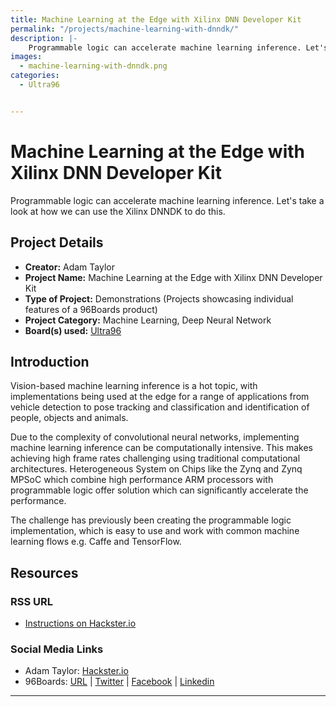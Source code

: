 ```yaml
---
title: Machine Learning at the Edge with Xilinx DNN Developer Kit
permalink: "/projects/machine-learning-with-dnndk/"
description: |-
    Programmable logic can accelerate machine learning inference. Let's take a look at how we can use the Xilinx DNNDK to do this.
images:
  - machine-learning-with-dnndk.png
categories:
  - Ultra96


---
```

# Machine Learning at the Edge with Xilinx DNN Developer Kit

Programmable logic can accelerate machine learning inference. Let's take a look at how we can use the Xilinx DNNDK to do this.

## Project Details

- **Creator:** Adam Taylor
- **Project Name:** Machine Learning at the Edge with Xilinx DNN Developer Kit
- **Type of Project:** Demonstrations (Projects showcasing individual features of a 96Boards product)
- **Project Category:** Machine Learning, Deep Neural Network
- **Board(s) used:** [Ultra96](https://www.96boards.org/product/ultra96/)


## Introduction

Vision-based machine learning inference is a hot topic, with implementations being used at the edge for a range of applications from vehicle detection to pose tracking and classification and identification of people, objects and animals.

Due to the complexity of convolutional neural networks, implementing machine learning inference can be computationally intensive. This makes achieving high frame rates challenging using traditional computational architectures. Heterogeneous System on Chips like the Zynq and Zynq MPSoC which combine high performance ARM processors with programmable logic offer solution which can significantly accelerate the performance.

The challenge has previously been creating the programmable logic implementation, which is easy to use and work with common machine learning flows e.g. Caffe and TensorFlow. 


## Resources

### RSS URL

- [Instructions on Hackster.io](https://www.hackster.io/adam-taylor/machine-learning-at-the-edge-with-xilinx-dnn-developer-kit-68c672)

### Social Media Links

- Adam Taylor: [Hackster.io](https://www.hackster.io/adam-taylor)
- 96Boards: [URL](https://www.96boards.org/) &#124; [Twitter](https://twitter.com/96boards) &#124; [Facebook](https://www.facebook.com/96Boards) &#124; [Linkedin](https://www.linkedin.com/company/{{site.linkedin_username}}/)



***